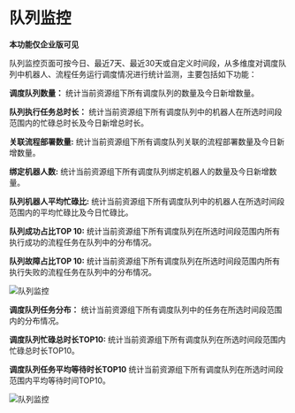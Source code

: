 # 队列监控
**本功能仅企业版可见**

队列监控页面可按今日、最近7天、最近30天或自定义时间段，从多维度对调度队列中机器人、流程任务运行调度情况进行统计监测，主要包括如下功能：

**调度队列数量：** 统计当前资源组下所有调度队列的数量及今日新增数量。  

**队列执行任务总时长：**  统计当前资源组下所有调度队列中的机器人在所选时间段范围内的忙碌总时长及今日新增总时长。 

**关联流程部署数量:** 统计当前资源组下所有调度队列关联的流程部署数量及今日新增数量。

**绑定机器人数:** 统计当前资源组下所有调度队列绑定机器人的数量及今日新增数量。

**队列机器人平均忙碌比:** 统计当前资源组下所有调度队列中的机器人在所选时间段范围内的平均忙碌比及今日忙碌比。

**队列成功占比TOP 10:** 统计当前资源组下所有调度队列在所选时间段范围内所有执行成功的流程任务在队列中的分布情况。 

**队列故障占比TOP 10:** 统计当前资源组下所有调度队列在所选时间段范围内所有执行失败的流程任务在队列中的分布情况。

![队列监控](https://docimages.blob.core.chinacloudapi.cn/images/Console/%E4%BB%AA%E8%A1%A8%E7%9B%98/queuedashboard1.png)

**调度队列任务分布：** 统计当前资源组下所有调度队列中的任务在所选时间段范围内的分布情况。 

**调度队列忙碌总时长TOP10:** 统计当前资源组下所有调度队列在所选时间段范围内忙碌总时长TOP10。

**调度队列任务平均等待时长TOP10** 统计当前资源组下所有调度队列在所选时间段范围内平均等待时间TOP10。

![队列监控](https://docimages.blob.core.chinacloudapi.cn/images/Console/%E4%BB%AA%E8%A1%A8%E7%9B%98/queuedashboard2.png)
